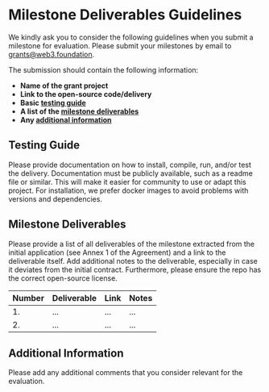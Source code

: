# Milestone Deliverables Guidelines

We kindly ask you to consider the following guidelines when you submit a milestone for evaluation. Please submit your milestones by email to grants@web3.foundation.

The submission should contain the following information: 
 * **Name of the grant project**
 * **Link to the open-source code/delivery** 
 * **Basic [testing guide](#testing-guide)** 
 * **A list of the [milestone deliverables](#milestone-deliverables)**
 * **Any [additional information](#additional-information)**

## Testing Guide

Please provide documentation on how to install, compile, run, and/or test the delivery. Documentation must be publicly available, such as a readme file or similar. This will make it easier for community to use or adapt this project. For installation, we prefer docker images to avoid problems with versions and dependencies.

## Milestone Deliverables

Please provide a list of all deliverables of the milestone extracted from the initial application (see Annex 1 of the Agreement) and a link to the deliverable itself. Add additional notes to the deliverable, especially in case it deviates from the initial contract. Furthermore, please ensure the repo has the correct open-source license.

| Number | Deliverable | Link | Notes |
| ------------- | ------------- | ------------- |------------- |
| 1. | ... |...| ...| 
| 2.  | ... |...| ...| 

## Additional Information

Please add any additional comments that you consider relevant for the evaluation.
